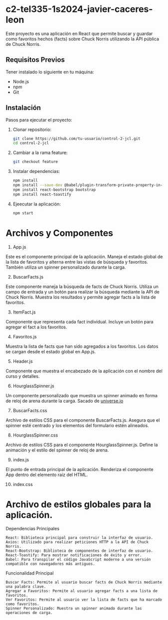 # c2-tel335-1s2024-javier-caceres-leon

Este proyecto es una aplicación en React que permite buscar y guardar como favoritos hechos (facts) sobre Chuck Norris utilizando la API pública de Chuck Norris.

## Requisitos Previos

Tener instalado lo siguiente en tu máquina:

- Node.js
- npm
- Git

## Instalación

Pasos para ejecutar el proyecto:

1. Clonar repositorio:
   ```bash
   git clone https://github.com/tu-usuario/control-2-jcl.git
   cd control-2-jcl
    ```
2. Cambiar a la rama feature:
    ```bash
    git checkout feature
    ```

3. Instalar dependencias:
    ```bash
    npm install
    npm install --save-dev @babel/plugin-transform-private-property-in-object
    npm install react-bootstrap bootstrap
    npm install react-toastify
    ```
4. Ejeecutar la aplicación:
    ```bash
    npm start
    ```
# Archivos y Componentes

1. App.js

Este es el componente principal de la aplicación. Maneja el estado global de la lista de favoritos y alterna entre las vistas de búsqueda y favoritos. También utiliza un spinner personalizado durante la carga.

2. BuscarFacts.js

Este componente maneja la búsqueda de facts de Chuck Norris. Utiliza un campo de entrada y un botón para realizar la búsqueda mediante la API de Chuck Norris. Muestra los resultados y permite agregar facts a la lista de favoritos.

3. ItemFact.js

Componente que representa cada fact individual. Incluye un botón para agregar el fact a los favoritos.

4. Favoritos.js

Muestra la lista de facts que han sido agregados a los favoritos. Los datos se cargan desde el estado global en App.js.

5. Header.js

Componente que muestra el encabezado de la aplicación con el nombre del curso y detalles.

6. HourglassSpinner.js

Un componente personalizado que muestra un spinner animado en forma de reloj de arena durante la carga. Sacado de [universe.io](https://uiverse.io/SouravBandyopadhyay/rude-sloth-38)

7. BuscarFacts.css

Archivo de estilos CSS para el componente BuscarFacts.js. Asegura que el spinner esté centrado y los elementos del formulario estén alineados.

8. HourglassSpinner.css

Archivo de estilos CSS para el componente HourglassSpinner.js. Define la animación y el estilo del spinner de reloj de arena.

9. index.js

El punto de entrada principal de la aplicación. Renderiza el componente App dentro del elemento raíz del HTML.

10. index.css

# Archivo de estilos globales para la aplicación.

Dependencias Principales

    React: Biblioteca principal para construir la interfaz de usuario.
    Axios: Utilizado para realizar peticiones HTTP a la API de Chuck Norris.
    React-Bootstrap: Biblioteca de componentes de interfaz de usuario.
    React-Toastify: Para mostrar notificaciones de éxito y error.
    Babel: Para transpilar el código JavaScript moderno a una versión compatible con navegadores más antiguos.

Funcionalidad Principal

    Buscar Facts: Permite al usuario buscar facts de Chuck Norris mediante una palabra clave.
    Agregar a Favoritos: Permite al usuario agregar facts a una lista de favoritos.
    Ver Favoritos: Permite al usuario ver la lista de facts que ha marcado como favoritos.
    Spinner Personalizado: Muestra un spinner animado durante las operaciones de carga.

